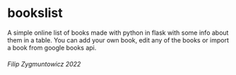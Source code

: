 # bookslist

A simple online list of books made with python in flask with some info about them in a table. You can add your own book, edit any of the books or import a book from google books api.


 ###### Filip Zygmuntowicz 2022

